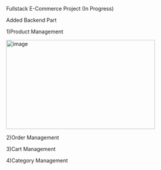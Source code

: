 Fullstack E-Commerce Project (In Progress)

Added Backend Part

1)Product Management

<img width="400" height="240" alt="image" src="https://github.com/user-attachments/assets/d780ac47-53c8-430a-a6bd-d179c81dfcfe" />

2)Order Management

3)Cart Management

4)Category Management
